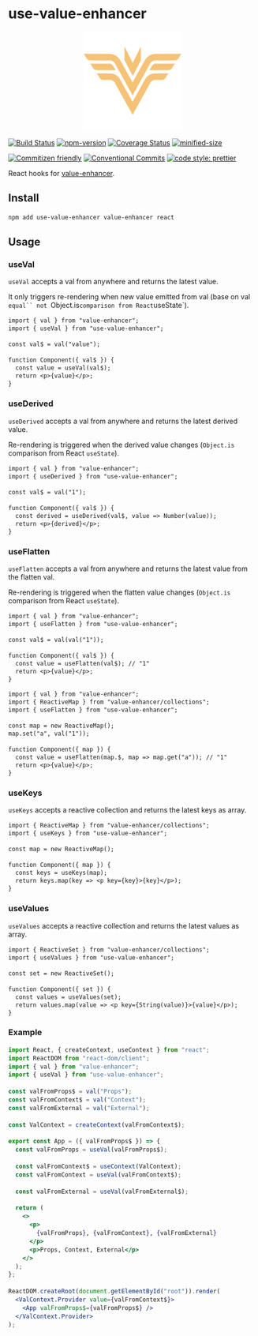 # use-value-enhancer

<p align="center">
  <img width="200" src="https://raw.githubusercontent.com/crimx/value-enhancer/main/assets/value-enhancer.svg">
</p>

[![Build Status](https://github.com/crimx/use-value-enhancer/actions/workflows/build.yml/badge.svg)](https://github.com/crimx/use-value-enhancer/actions/workflows/build.yml)
[![npm-version](https://img.shields.io/npm/v/use-value-enhancer.svg)](https://www.npmjs.com/package/use-value-enhancer)
[![Coverage Status](https://img.shields.io/coveralls/github/crimx/use-value-enhancer/main)](https://coveralls.io/github/crimx/use-value-enhancer?branch=main)
[![minified-size](https://img.shields.io/bundlephobia/minzip/use-value-enhancer)](https://bundlephobia.com/package/use-value-enhancer)

[![Commitizen friendly](https://img.shields.io/badge/commitizen-friendly-brightgreen.svg?maxAge=2592000)](http://commitizen.github.io/cz-cli/)
[![Conventional Commits](https://img.shields.io/badge/Conventional%20Commits-1.0.0-brightgreen.svg?maxAge=2592000)](https://conventionalcommits.org)
[![code style: prettier](https://img.shields.io/badge/code_style-prettier-ff69b4.svg?style=flat-square)](https://github.com/prettier/prettier)

React hooks for [value-enhancer](https://github.com/crimx/value-enhancer).

## Install

```bash
npm add use-value-enhancer value-enhancer react
```

## Usage

### useVal

`useVal` accepts a val from anywhere and returns the latest value.

It only triggers re-rendering when new value emitted from val (base on val ` equal`` not  `Object.is`comparison from React`useState`).

```tsx
import { val } from "value-enhancer";
import { useVal } from "use-value-enhancer";

const val$ = val("value");

function Component({ val$ }) {
  const value = useVal(val$);
  return <p>{value}</p>;
}
```

### useDerived

`useDerived` accepts a val from anywhere and returns the latest derived value.

Re-rendering is triggered when the derived value changes (`Object.is` comparison from React `useState`).

```tsx
import { val } from "value-enhancer";
import { useDerived } from "use-value-enhancer";

const val$ = val("1");

function Component({ val$ }) {
  const derived = useDerived(val$, value => Number(value));
  return <p>{derived}</p>;
}
```

### useFlatten

`useFlatten` accepts a val from anywhere and returns the latest value from the flatten val.

Re-rendering is triggered when the flatten value changes (`Object.is` comparison from React `useState`).

```tsx
import { val } from "value-enhancer";
import { useFlatten } from "use-value-enhancer";

const val$ = val(val("1"));

function Component({ val$ }) {
  const value = useFlatten(val$); // "1"
  return <p>{value}</p>;
}
```

```tsx
import { val } from "value-enhancer";
import { ReactiveMap } from "value-enhancer/collections";
import { useFlatten } from "use-value-enhancer";

const map = new ReactiveMap();
map.set("a", val("1"));

function Component({ map }) {
  const value = useFlatten(map.$, map => map.get("a")); // "1"
  return <p>{value}</p>;
}
```

### useKeys

`useKeys` accepts a reactive collection and returns the latest keys as array.

```tsx
import { ReactiveMap } from "value-enhancer/collections";
import { useKeys } from "use-value-enhancer";

const map = new ReactiveMap();

function Component({ map }) {
  const keys = useKeys(map);
  return keys.map(key => <p key={key}>{key}</p>);
}
```

### useValues

`useValues` accepts a reactive collection and returns the latest values as array.

```tsx
import { ReactiveSet } from "value-enhancer/collections";
import { useValues } from "use-value-enhancer";

const set = new ReactiveSet();

function Component({ set }) {
  const values = useValues(set);
  return values.map(value => <p key={String(value)}>{value}</p>);
}
```

### Example

```jsx
import React, { createContext, useContext } from "react";
import ReactDOM from "react-dom/client";
import { val } from "value-enhancer";
import { useVal } from "use-value-enhancer";

const valFromProps$ = val("Props");
const valFromContext$ = val("Context");
const valFromExternal = val("External");

const ValContext = createContext(valFromContext$);

export const App = ({ valFromProps$ }) => {
  const valFromProps = useVal(valFromProps$);

  const valFromContext$ = useContext(ValContext);
  const valFromContext = useVal(valFromContext$);

  const valFromExternal = useVal(valFromExternal$);

  return (
    <>
      <p>
        {valFromProps}, {valFromContext}, {valFromExternal}
      </p>
      <p>Props, Context, External</p>
    </>
  );
};

ReactDOM.createRoot(document.getElementById("root")).render(
  <ValContext.Provider value={valFromContext$}>
    <App valFromProps$={valFromProps$} />
  </ValContext.Provider>
);
```
